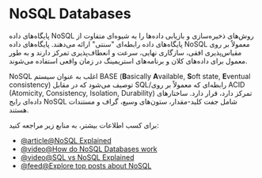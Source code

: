 # NoSQL Databases

پایگاه‌های داده NoSQL روش‌های ذخیره‌سازی و بازیابی داده‌ها را به شیوه‌ای متفاوت از پایگاه‌های داده رابطه‌ای "سنتی" ارائه می‌دهند. پایگاه‌های داده NoSQL معمولاً بر روی مقیاس‌پذیری افقی، سازگاری نهایی، سرعت و انعطاف‌پذیری تمرکز دارند و به طور معمول برای داده‌های کلان و برنامه‌های استریمینگ در زمان واقعی استفاده می‌شوند.

NoSQL اغلب به عنوان سیستم BASE (**B**asically **A**vailable, **S**oft state, **E**ventual consistency) توصیف می‌شود که در مقابل SQL/رابطه‌ای که معمولاً بر روی ACID (Atomicity, Consistency, Isolation, Durability) تمرکز دارد، قرار دارد. ساختارهای داده‌ای رایج NoSQL شامل جفت کلید-مقدار، ستون‌های وسیع، گراف و مستندات هستند.

برای کسب اطلاعات بیشتر، به منابع زیر مراجعه کنید:

- [@article@NoSQL Explained](https://www.mongodb.com/nosql-explained)
- [@video@How do NoSQL Databases work](https://www.youtube.com/watch?v=0buKQHokLK8)
- [@video@SQL vs NoSQL Explained](https://www.youtube.com/watch?v=ruz-vK8IesE)
- [@feed@Explore top posts about NoSQL](https://app.daily.dev/tags/nosql?ref=roadmapsh)
